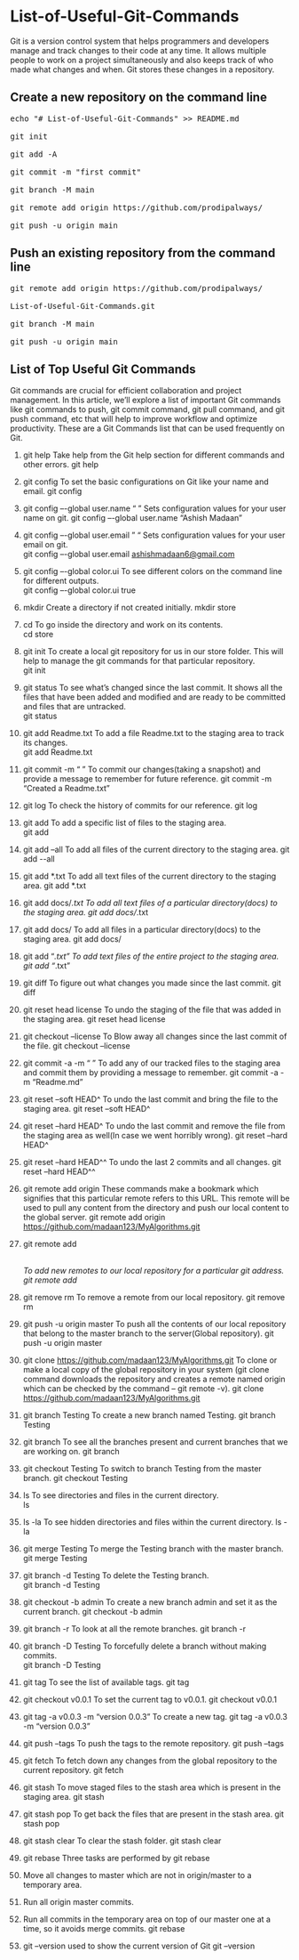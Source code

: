 # List-of-Useful-Git-Commands

Git is a version control system that helps programmers and developers manage and track changes to their code at any time. It allows multiple people to work on a project simultaneously and also keeps track of who made what changes and when. Git stores these changes in a repository.

## Create a new repository on the command line
<pre>
echo "# List-of-Useful-Git-Commands" >> README.md</br>
git init</br>
git add -A</br>
git commit -m "first commit"</br>
git branch -M main</br>
git remote add origin https://github.com/prodipalways/</br>
git push -u origin main
</pre>

## Push an existing repository from the command line
<pre>
git remote add origin https://github.com/prodipalways/</br>
List-of-Useful-Git-Commands.git</br>
git branch -M main</br>
git push -u origin main
</pre>

## List of Top Useful Git Commands
Git commands are crucial for efficient collaboration and project management. In this article, we’ll explore a list of important Git commands like git commands to push, git commit command, git pull command, and git push command, etc that will help to improve workflow and optimize productivity. These are a Git Commands list that can be used frequently on Git.
1. git help
Take help from the Git help section for different commands and other errors.
git help

2. git config
To set the basic configurations on Git like your name and email.
git config

3. git config –-global user.name “ ”
Sets configuration values for your user name on git. 
git config –-global user.name “Ashish Madaan”

4. git config –-global user.email ” “
Sets configuration values for your user email on git.  
git config –-global user.email ashishmadaan6@gmail.com

5. git config –-global color.ui
To see different colors on the command line for different outputs.  
git config –-global color.ui true

6. mkdir
Create a directory if not created initially. 
mkdir store

7. cd
To go inside the directory and work on its contents.  
cd store

8. git init
To create a local git repository for us in our store folder. This will help to manage the git commands for that particular repository.  
git init

9. git status
To see what’s changed since the last commit. It shows all the files that have been added and modified and are ready to be committed and files that are untracked.  
git status

10. git add Readme.txt
To add a file Readme.txt to the staging area to track its changes.  
git add Readme.txt

11. git commit -m “ ”
To commit our changes(taking a snapshot) and provide a message to remember for future reference.
git commit -m “Created a Readme.txt”

 12. git log
To check the history of commits for our reference. 
git log

13. git add
To add a specific list of files to the staging area.  
git add



14. git add –all
To add all files of the current directory to the staging area. 
git add --all

15. git add *.txt
To add all text files of the current directory to the staging area.
git add *.txt

16. git add docs/*.txt
To add all text files of a particular directory(docs) to the staging area. 
git add docs/*.txt

17. git add docs/
To add all files in a particular directory(docs) to the staging area.
git add docs/

 18. git add “*.txt”
To add text files of the entire project to the staging area. 
git add “*.txt”

19. git diff
To figure out what changes you made since the last commit.
git diff

 20. git reset head license
To undo the staging of the file that was added in the staging area.
git reset head license

21. git checkout –license
To Blow away all changes since the last commit of the file.
git checkout –license

22. git commit -a -m “ ”
To add any of our tracked files to the staging area and commit them by providing a message to remember.
git commit -a -m “Readme.md”

23. git reset –soft HEAD^
To undo the last commit and bring the file to the staging area.
git reset –soft HEAD^

 24. git reset –hard HEAD^
To undo the last commit and remove the file from the staging area as well(In case we went horribly wrong).
git reset –hard HEAD^

25. git reset –hard HEAD^^
To undo the last 2 commits and all changes.
git reset –hard HEAD^^

26. git remote add origin
These commands make a bookmark which signifies that this particular remote refers to this URL. This remote will be used to pull any content from the directory and push our local content to the global server.
git remote add origin https://github.com/madaan123/MyAlgorithms.git

27. git remote add <address>  
To add new remotes to our local repository for a particular git address.
git remote add <address> 

 28. git remove rm
To remove a remote from our local repository.
git remove rm

29. git push -u origin master
To push all the contents of our local repository that belong to the master branch to the server(Global repository).
git push -u origin master

30. git clone https://github.com/madaan123/MyAlgorithms.git
To clone or make a local copy of the global repository in your system 
(git clone command downloads the repository and creates a remote named origin which can be checked by the command – git remote -v). 
git clone https://github.com/madaan123/MyAlgorithms.git

31. git branch Testing
To create a new branch named Testing.
git branch Testing

32. git branch
To see all the branches present and current branches that we are working on.
git branch

33. git checkout Testing
To switch to branch Testing from the master branch. 
git checkout Testing

34. ls
To see directories and files in the current directory.  
ls


35. ls -la
To see hidden directories and files within the current directory.
ls -la

36. git merge Testing
To merge the Testing branch with the master branch.  
git merge Testing

37. git branch -d Testing
To delete the Testing branch.  
git branch -d Testing

38. git checkout -b admin
To create a new branch admin and set it as the current branch.
git checkout -b admin

39. git branch -r
To look at all the remote branches.
git branch -r

40. git branch -D Testing 
To forcefully delete a branch without making commits.  
git branch -D Testing

41. git tag
To see the list of available tags. 
git tag

42. git checkout v0.0.1
To set the current tag to v0.0.1. 
git checkout v0.0.1

43. git tag -a v0.0.3 -m “version 0.0.3”
To create a new tag. 
git tag -a v0.0.3 -m “version 0.0.3”

44. git push –tags
To push the tags to the remote repository.
git push –tags

45. git fetch
To fetch down any changes from the global repository to the current repository.
git fetch

46. git stash
To move staged files to the stash area which is present in the staging area.
git stash 

47. git stash pop
To get back the files that are present in the stash area.
git stash pop

48. git stash clear
To clear the stash folder.
git stash clear

49. git rebase
Three tasks are performed by git rebase 
1.	Move all changes to master which are not in origin/master to a temporary area.
2.	Run all origin master commits.
3.	Run all commits in the temporary area on top of our master one at a time, so it avoids merge commits.
git rebase

50. git –version
used to show the current version of Git
git –version
